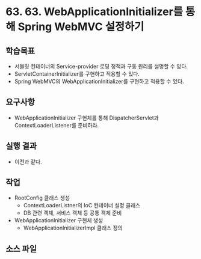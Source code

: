 # 63. 63. WebApplicationInitializer를 통해 Spring WebMVC 설정하기

## 학습목표

- 서블릿 컨테이너의 Service-provider 로딩 정책과 구동 원리를 설명할 수 있다.
- ServletContainerInitializer를 구현하고 적용할 수 있다.
- Spring WebMVC의 WebApplicationInitializer를 구현하고 적용할 수 있다. 

## 요구사항

- WebApplicationInitializer 구현체를 통해 DispatcherServlet과 ContextLoaderListener를 준비하라.

## 실행 결과

- 이전과 같다.

## 작업

- RootConfig 클래스 생성 
  - ContextLoaderListner의 IoC 컨테이너 설정 클래스
  - DB 관련 객체, 서비스 객체 등 공통 객체 준비
- WebApplicationInitializer 구현체 생성
  - WebApplicationInitializerImpl 클래스 정의

## 소스 파일

